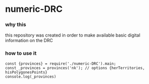 # numeric-DRC
### why this
this repository was created in order to make available basic digital information on the DRC
### how to use it
```'use strict';
const {provinces} = require('./numeric-DRC').main;
const _provinces = provinces('nk'); // options {herTerritories, hisPolygonesPoints}
console.log(_provinces)
```
